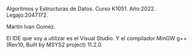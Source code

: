 Algoritmos y Estructuras de Datos. Curso K1051. Año:2022. Legajo:2047172.

Martin Ivan Gomez.


El IDE que voy a utilizar es el Visual Studio. Y el compilador MinGW g++ (Rev10, Built by MSYS2 project) 11.2.0
